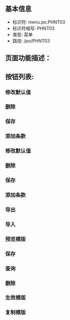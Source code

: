 
## 基本信息

- 标识符: menu.po.PHNT03
- 标识符缩写: PHNT03
- 类型: 菜单
- 路径: /po/PHNT03

## 页面功能描述：





## 按钮列表:


### 修改默认值



### 删除



### 保存



### 添加条款



### 修改默认值



### 删除



### 保存



### 添加条款



### 导出



### 导入



### 预览模版



### 保存



### 查询



### 删除



### 生效模版



### 复制模版


